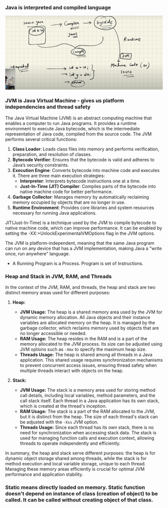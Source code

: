 ### Java is interpreted and compiled language
![Java is interpreted and compiled](image.png)

### JVM is Java Virtual Machine - gives us platform independencies and thread safety
The Java Virtual Machine (JVM) is an abstract computing machine that enables a computer to run Java programs. It provides a runtime environment to execute Java bytecode, which is the intermediate representation of Java code, compiled from the source code. The JVM performs several critical functions:

1. **Class Loader**: Loads class files into memory and performs verification, preparation, and resolution of classes.
2. **Bytecode Verifier**: Ensures that the bytecode is valid and adheres to Java’s security constraints.
3. **Execution Engine**: Converts bytecode into machine code and executes it. There are three main execution strategies:
   - **Interpreter**: Interprets bytecode instructions one at a time.
   - **Just-In-Time (JIT) Compiler**: Compiles parts of the bytecode into native machine code for better performance.
4. **Garbage Collector**: Manages memory by automatically reclaiming memory occupied by objects that are no longer in use.
5. **Runtime Environment**: Provides core libraries and system resources necessary for running Java applications.

JIT(Just-In-Time) is a technique used by the JVM to compile bytecode to native machine code, which can improve performance. It can be enabled by setting the -XX:+UnlockExperimentalVMOptions flag in the JVM options.

The JVM is platform-independent, meaning that the same Java program can run on any device that has a JVM implementation, making Java a "write once, run anywhere" language.

- A Running Program is a Process. Program is set of Instructions.
### Heap and Stack in JVM, RAM, and Threads

In the context of the JVM, RAM, and threads, the heap and stack are two distinct memory areas used for different purposes:

1. **Heap:**
   - **JVM Usage:** The heap is a shared memory area used by the JVM for dynamic memory allocation. All Java objects and their instance variables are allocated memory on the heap. It is managed by the garbage collector, which reclaims memory used by objects that are no longer accessible or needed.
   - **RAM Usage:** The heap resides in the RAM and is a part of the memory allocated to the JVM process. Its size can be adjusted using JVM options such as `-Xmx` to specify the maximum heap size.
   - **Threads Usage:** The heap is shared among all threads in a Java application. This shared usage requires synchronization mechanisms to prevent concurrent access issues, ensuring thread safety when multiple threads interact with objects on the heap.

2. **Stack:**
   - **JVM Usage:** The stack is a memory area used for storing method call details, including local variables, method parameters, and the call stack itself. Each thread in a Java application has its own stack, which is created at the thread's inception.
   - **RAM Usage:** The stack is a part of the RAM allocated to the JVM, but it is distinct from the heap. The size of each thread's stack can be adjusted with the `-Xss` JVM option.
   - **Threads Usage:** Since each thread has its own stack, there is no need for synchronization when accessing stack data. The stack is used for managing function calls and execution context, allowing threads to operate independently and efficiently.

In summary, the heap and stack serve different purposes: the heap is for dynamic object storage shared among threads, while the stack is for method execution and local variable storage, unique to each thread. Managing these memory areas efficiently is crucial for optimal JVM performance and application stability.

### Static means directly loaded on memory. Static function doesn't depend on instance of class (creation of object) to be called. It can be called without creating object of that class.